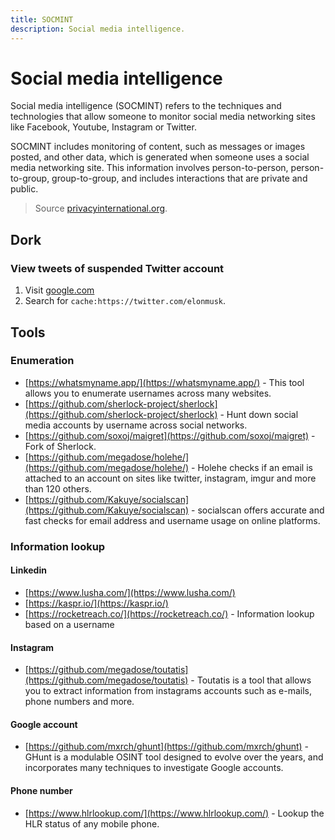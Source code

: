 ```yaml
---
title: SOCMINT
description: Social media intelligence.
---
```


# Social media intelligence

Social media intelligence (SOCMINT) refers to the techniques and technologies that allow someone to monitor social media networking sites like Facebook, Youtube, Instagram or Twitter.

SOCMINT includes monitoring of content, such as messages or images posted, and other data, which is generated when someone uses a social media networking site. This information involves person-to-person, person-to-group, group-to-group, and includes interactions that are private and public.

> Source [privacyinternational.org](https://www.privacyinternational.org/explainer/55/social-media-intelligence).

## Dork

### View tweets of suspended Twitter account

1. Visit [google.com](https://google.com)
2. Search for `cache:https://twitter.com/elonmusk`.

## Tools

### Enumeration

- [https://whatsmyname.app/](https://whatsmyname.app/) - This tool allows you to enumerate usernames across many websites.
- [https://github.com/sherlock-project/sherlock](https://github.com/sherlock-project/sherlock) - Hunt down social media accounts by username across social networks.
- [https://github.com/soxoj/maigret](https://github.com/soxoj/maigret) - Fork of Sherlock.
- [https://github.com/megadose/holehe/](https://github.com/megadose/holehe/) - Holehe checks if an email is attached to an account on sites like twitter, instagram, imgur and more than 120 others.
- [https://github.com/Kakuye/socialscan](https://github.com/Kakuye/socialscan) - socialscan offers accurate and fast checks for email address and username usage on online platforms.

### Information lookup

#### Linkedin

- [https://www.lusha.com/](https://www.lusha.com/)
- [https://kaspr.io/](https://kaspr.io/)
- [https://rocketreach.co/](https://rocketreach.co/) - Information lookup based on a username

#### Instagram

- [https://github.com/megadose/toutatis](https://github.com/megadose/toutatis) - Toutatis is a tool that allows you to extract information from instagrams accounts such as e-mails, phone numbers and more.

#### Google account

- [https://github.com/mxrch/ghunt](https://github.com/mxrch/ghunt) - GHunt is a modulable OSINT tool designed to evolve over the years, and incorporates many techniques to investigate Google accounts.

#### Phone number

- [https://www.hlrlookup.com/](https://www.hlrlookup.com/) - Lookup the HLR status of any mobile phone.
